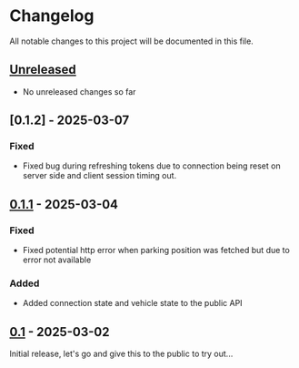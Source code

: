 # Changelog

All notable changes to this project will be documented in this file.

## [Unreleased]
- No unreleased changes so far

## [0.1.2] - 2025-03-07
### Fixed
- Fixed bug during refreshing tokens due to connection being reset on server side and client session timing out.

## [0.1.1] - 2025-03-04
### Fixed
- Fixed potential http error when parking position was fetched but due to error not available

### Added
- Added connection state and vehicle state to the public API

## [0.1] - 2025-03-02
Initial release, let's go and give this to the public to try out...

[unreleased]: https://github.com/tillsteinbach/CarConnectivity-connector-seatcupra/compare/v0.1.1...HEAD
[0.1.1]: https://github.com/tillsteinbach/CarConnectivity-connector-seatcupra/releases/tag/v0.1.1
[0.1]: https://github.com/tillsteinbach/CarConnectivity-connector-seatcupra/releases/tag/v0.1
